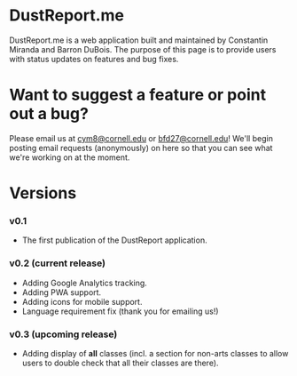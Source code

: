 # DustReport.me
DustReport.me is a web application built and maintained by Constantin Miranda and Barron DuBois. The purpose of this page is to provide users with status updates on features and bug fixes.

# Want to suggest a feature or point out a bug?
Please email us at cym8@cornell.edu or bfd27@cornell.edu! We'll begin posting email requests (anonymously) on here so that you can see what we're working on at the moment. 

# Versions
### v0.1
- The first publication of the DustReport application. 

### v0.2 (current release)
- Adding Google Analytics tracking.
- Adding PWA support.
- Adding icons for mobile support. 
- Language requirement fix (thank you for emailing us!)

### v0.3 (upcoming release)
- Adding display of **all** classes (incl. a section for non-arts classes to allow users to double check that all their classes are there).
